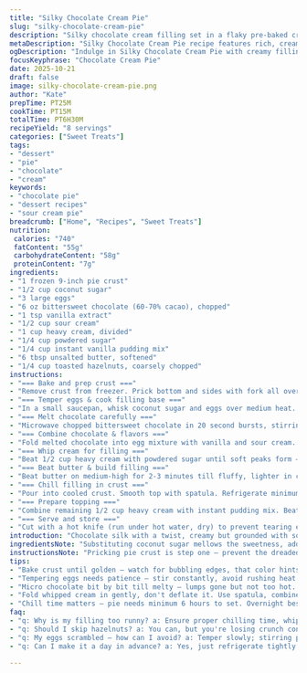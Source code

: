 ```yaml
---
title: "Silky Chocolate Cream Pie"
slug: "silky-chocolate-cream-pie"
description: "Silky chocolate cream filling set in a flaky pre-baked crust, made safer by tempering eggs and gently melting dark chocolate. Heavy cream for a fluffy finish. Replaced granulated sugar with coconut sugar for subtle caramel notes. Sour cream folds in for a slight tang. Chill deepens flavors, held overnight to set. Topped with whipped cream thickened by instant pudding powder and sprinkled with toasted hazelnuts instead of plain chopped chocolate for crunch and aroma. Precision on temp and textures avoids grainy, curdled messes."
metaDescription: "Silky Chocolate Cream Pie recipe features rich, creamy filling with coconut sugar and sour cream. Topped with whipped cream and hazelnuts."
ogDescription: "Indulge in Silky Chocolate Cream Pie with creamy filling made from coconut sugar and sour cream. Topped with whipped cream and hazelnuts."
focusKeyphrase: "Chocolate Cream Pie"
date: 2025-10-21
draft: false
image: silky-chocolate-cream-pie.png
author: "Kate"
prepTime: PT25M
cookTime: PT15M
totalTime: PT6H30M
recipeYield: "8 servings"
categories: ["Sweet Treats"]
tags:
- "dessert"
- "pie"
- "chocolate"
- "cream"
keywords:
- "chocolate pie"
- "dessert recipes"
- "sour cream pie"
breadcrumb: ["Home", "Recipes", "Sweet Treats"]
nutrition: 
 calories: "740"
 fatContent: "55g"
 carbohydrateContent: "58g"
 proteinContent: "7g"
ingredients:
- "1 frozen 9-inch pie crust"
- "1/2 cup coconut sugar"
- "3 large eggs"
- "6 oz bittersweet chocolate (60-70% cacao), chopped"
- "1 tsp vanilla extract"
- "1/2 cup sour cream"
- "1 cup heavy cream, divided"
- "1/4 cup powdered sugar"
- "1/4 cup instant vanilla pudding mix"
- "6 tbsp unsalted butter, softened"
- "1/4 cup toasted hazelnuts, coarsely chopped"
instructions:
- "=== Bake and prep crust ==="
- "Remove crust from freezer. Prick bottom and sides with fork all over. Stops air pockets inflating and cracking. Bake at 375F until golden edges, about 12 minutes but watch closely; bubbles, browning edges tell the story. Cool completely on wire rack to keep flaky."
- "=== Temper eggs & cook filling base ==="
- "In a small saucepan, whisk coconut sugar and eggs over medium heat. Stir constantly. No rush, eggs won’t scramble this way. Look for thickening – coats back of spoon, temp hits around 158F to 160F; if no thermometer, watch carefully for thread-like ribbons when you pull the spoon away. Remove immediately. Pour into mixing bowl to stop cooking further."
- "=== Melt chocolate carefully ==="
- "Microwave chopped bittersweet chocolate in 20 second bursts, stirring well between. Hot enough to melt, not scorch — warm to touch, glossy, lump-free. Too hot, it’ll seize; start slower if unsure — double boiler bailout ready."
- "=== Combine chocolate & flavors ==="
- "Fold melted chocolate into egg mixture with vanilla and sour cream. Sour cream adds balance, keeps richness in check and smooths texture. Stir gently until shiny and combined."
- "=== Whip cream for filling ==="
- "Beat 1/2 cup heavy cream with powdered sugar until soft peaks form — not too stiff, just enough to hold shape loosely. If overwhipped, it’ll dull and lose volume. Set aside."
- "=== Beat butter & build filling ==="
- "Beat butter on medium-high for 2-3 minutes till fluffy, lighter in color. Adds air, essential for texture. Add chocolate mixture, beat high for 4 minutes — will thicken and get glossy. Fold in whipped cream carefully. Stop as soon as no streaks remain — overmixing breaks air, flattening pie."
- "=== Chill filling in crust ==="
- "Pour into cooled crust. Smooth top with spatula. Refrigerate minimum 6 hours. Overnight best. Filling firms, texture sets. Cutting beforehand risks collapse."
- "=== Prepare topping ==="
- "Combine remaining 1/2 cup heavy cream with instant pudding mix. Beat until soft peaks form; pudding stabilizes whipped cream so it won’t weep on pie. Spoon over chilled pie. Scatter toasted hazelnuts on top for crunch and nutty aroma instead of plain chopped chocolate."
- "=== Serve and store ==="
- "Cut with a hot knife (run under hot water, dry) to prevent tearing edges. Store covered in fridge. Eat within 3 days for best flavor and texture."
introduction: "Chocolate silk with a twist, creamy but grounded with sour cream and coconut sugar for subtle depth. Temperature control here makes or breaks it — eggs must thicken but not scramble; chocolate melts without seizing. That soft whip of cream folded in? Airy, luxurious. Butter beaten first traps air, improves mouthfeel and structure. Pie crust (store-bought or homemade) needs holes pricked or it puffs like a balloon in oven. Chilling overnight isn't a suggestion — it firms up the filling for clean cuts and consistent bites, no squidgy disaster. Topping whipped with pudding powder holds it firm and teasingly soft, hazelnuts give a crunch contrast in aroma and texture. Flourishes that matter."
ingredientsNote: "Substituting coconut sugar mellows the sweetness, adds caramel notes while lower glycemic index aids digestion. Bittersweet chocolate works better than milk or semi-sweet here — richer, less sweet, balances tart sour cream. Sour cream adds moisture and slight tang, blending in to keep filling from being cloyingly heavy. Butter must be soft but not melted for proper aeration during beating. If no instant pudding on hand, cornstarch plus a pinch of gelatin can stabilize whipped cream, but pudding powder is foolproof shortcut. Toasted hazelnuts give dimension — replace with toasted pecans or almonds if preferred, but drying nuts to a fragrant toasty level is crucial to avoid raw flavors. Use heavy cream over whipping cream for stable peak formation; less fat can cause runny or weepy results."
instructionsNote: "Pricking pie crust is step one — prevent the dreaded air bubbles will burst or create ugly toppings. Temper eggs by cooking gently over medium heat with constant stirring; rushing will scramble, ruining texture and safety. Temperature matters — target 158-160F for thickened, safe eggs without scrambling. Use a thermometer or visual cues like coating a spoon with mixture and seeing if it forms ribbons when runny drops fall. Melting chocolate slowly in short bursts avoids scorch or seizing — stirring between microwaving critical. Sour cream adds body and breaks up intenseness. Beat butter light and fluffy so air bubbles trap into the structure, giving lightness not heaviness — takes patience and high speed. Folding whipped cream in must be gentle; over mixing causes deflation making filling dense and dull. Refrigerate pie minimum 6 hours, ideally overnight for setting and clean slicing. Whipped topping stabilized with pudding powder prevents weeping and adds hold; fold in using chilled bowls for best volume. Toast nuts until fragrant but not burnt; burnt nuts bitter. Use a hot knife for slicing — a cold or dull knife smears filling and cracks crust."
tips:
- "Bake crust until golden — watch for bubbling edges, that color hints it’s done. Pierce skin helps steam escape, no air pockets ruining slice."
- "Tempering eggs needs patience — stir constantly, avoid rushing heat. Look for ribbons forming on spoon for thickening. 158F-160F is the mark."
- "Micro chocolate bit by bit till melty — lumps gone but not too hot. Scorched chocolate ruins flavor. Start low; double boiler can save it."
- "Fold whipped cream in gently, don't deflate it. Use spatula, combine until no streaks left. Overmixing? Filling gets heavy, loses airy structure."
- "Chill time matters — pie needs minimum 6 hours to set. Overnight best; flavors meld, filling firms, results in cleaner slices."
faq:
- "q: Why is my filling too runny? a: Ensure proper chilling time, whipped cream must hold structure well. Watch those mixes or runny disaster."
- "q: Should I skip hazelnuts? a: You can, but you're losing crunch contrast. Try pecans instead but toast any nut until fragrant."
- "q: My eggs scrambled — how can I avoid? a: Temper slowly; stirring prevents curdling — direct heat ruins that silky texture you want."
- "q: Can I make it a day in advance? a: Yes, just refrigerate tightly. Pie holds well up to 3 days; flavors deepen nicely. But keep it cold."

---
```

